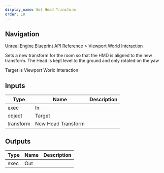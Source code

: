 ```yaml
---
display_name: Set Head Transform
order: 10
---
```

## Navigation

[Unreal Engine Blueprint API Reference](https://dev.epicgames.com/documentation/en-us/unreal-engine/BlueprintAPI) > [Viewport World Interaction](https://dev.epicgames.com/documentation/en-us/unreal-engine/BlueprintAPI/ViewportWorldInteraction)

Sets a new transform for the room so that the HMD is aligned to the new transform.
The Head is kept level to the ground and only rotated on the yaw

Target is Viewport World Interaction

## Inputs

| Type | Name | Description |
| --- | --- | --- |
| exec | In |  |
| object | Target |  |
| transform | New Head Transform |  |

## Outputs

| Type | Name | Description |
| --- | --- | --- |
| exec | Out |  |
